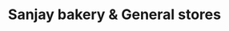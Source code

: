 ---
title: "Sanjay bakery & General stores"
url: /karachi/sanjay-bakery-und-general-stores/
shop: Bäckerei
---